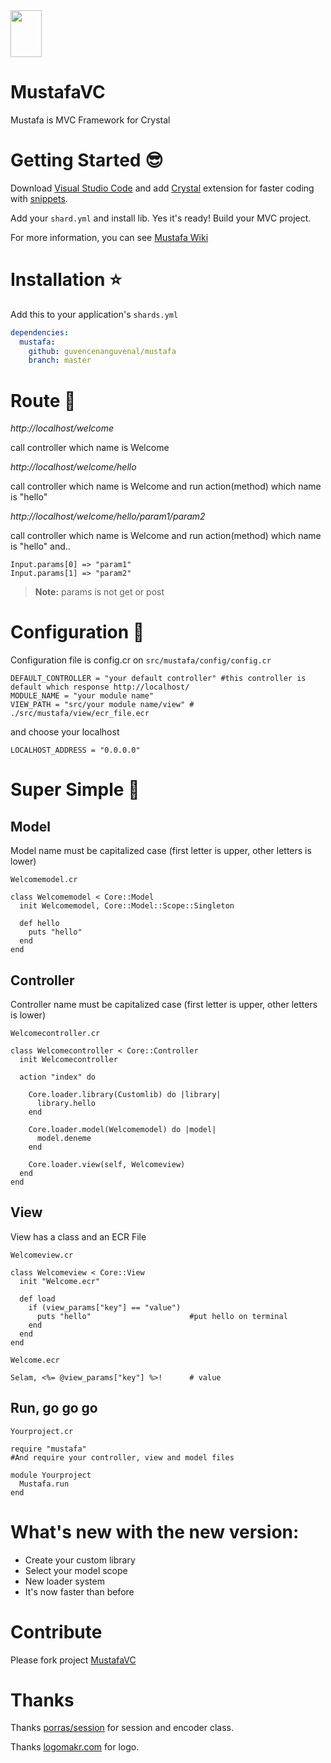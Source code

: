 <img src="https://cloud.githubusercontent.com/assets/11555504/21957574/e89ce81e-daa1-11e6-9bde-8b505ac4a5d7.png" width="50" height="75" />

# MustafaVC

Mustafa is MVC Framework for Crystal

# Getting Started :sunglasses:

Download [Visual Studio Code](https://code.visualstudio.com/download) and add [Crystal](https://github.com/g3ortega/vscode-crystal) extension for faster coding with [snippets](https://github.com/guvencenanguvenal/mustafa/blob/master/snippets.md).

Add your `shard.yml` and install lib. Yes it's ready! Build your MVC project.

For more information, you can see [Mustafa Wiki](https://github.com/guvencenanguvenal/mustafa/wiki)

# Installation :star:

Add this to your application's `shards.yml`

```yaml
dependencies:
  mustafa:
    github: guvencenanguvenal/mustafa
    branch: master
```

# Route :rocket:

*http://localhost/welcome*

call controller which name is Welcome

*http://localhost/welcome/hello*

call controller which name is Welcome and run action(method) which name is "hello"

*http://localhost/welcome/hello/param1/param2*

call controller which name is Welcome and run action(method) which name is "hello" and.. 

```crystal
Input.params[0] => "param1"
Input.params[1] => "param2"
```

>**Note:** params is not get or post

# Configuration :mag_right:

Configuration file is config.cr on `src/mustafa/config/config.cr`

```crystal
DEFAULT_CONTROLLER = "your default controller" #this controller is default which response http://localhost/ 
MODULE_NAME = "your module name"
VIEW_PATH = "src/your module name/view" # ./src/mustafa/view/ecr_file.ecr
```

and choose your localhost

```
LOCALHOST_ADDRESS = "0.0.0.0"
```

# Super Simple :checkered_flag:

## Model

Model name must be capitalized case (first letter is upper, other letters is lower)

`Welcomemodel.cr`

```crystal
class Welcomemodel < Core::Model
  init Welcomemodel, Core::Model::Scope::Singleton

  def hello
    puts "hello"
  end
end
```

## Controller

Controller name must be capitalized case (first letter is upper, other letters is lower)

`Welcomecontroller.cr`

```crystal
class Welcomecontroller < Core::Controller
  init Welcomecontroller

  action "index" do
  
    Core.loader.library(Customlib) do |library|
      library.hello
    end
  
    Core.loader.model(Welcomemodel) do |model|
      model.deneme
    end
  
    Core.loader.view(self, Welcomeview)
  end
end
```

## View

View has a class and an ECR File

`Welcomeview.cr`

```crystal
class Welcomeview < Core::View
  init "Welcome.ecr"
  
  def load
    if (view_params["key"] == "value")
      puts "hello"                      #put hello on terminal
    end
  end
end
```

`Welcome.ecr`

```crystal
Selam, <%= @view_params["key"] %>!      # value
```

## Run, go go go

`Yourproject.cr`

```crystal
require "mustafa"
#And require your controller, view and model files

module Yourproject
  Mustafa.run
end
```

# What's new with the new version:

* Create your custom library
* Select your model scope
* New loader system
* It's now faster than before

# Contribute

Please fork project [MustafaVC](https://github.com/guvencenanguvenal/mustafa/fork)

# Thanks

Thanks [porras/session](https://github.com/porras/session) for session and encoder class.

Thanks [logomakr.com](http://logomakr.com) for logo.


